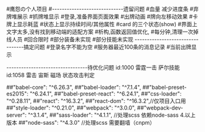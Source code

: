 #鹰怨の个人项目
#-----------------------------遗留问题
#血量 减少进度条
#弃牌堆展示
#抓牌堆显示
#登录,准备界面页面效果
#出牌动画
#牌向左移动效果
#卡牌上显示耗蓝
#状态上显示持续时间/其他属性
#card 的三个状态(show)
#界面上文字太多,没有找到移动端的适配方案
#析构,函数返回值优化,
#每分钟,清理一次掉线人员
#回合限时
#部分装备未实现
#部分技能未实现
---------------------------------搞定问题
#登录名字不能为空
#服务器最近100条的消息记录
#当前出牌显示

---------------------------------待优化问题
id:1000  雷霆一击 萨尔技能 
id:1058  雷击    宙斯
磁场 状态攻击判定


##"babel-core": "^6.26.3",
##"babel-loader": "^7.1.4",
##"babel-preset-es2015": "^6.24.1",
##"babel-preset-react": "^6.24.1",
##"css-loader": "^0.28.11",
##"react": "^16.3.2",
##"react-dom": "^16.3.2",//仅项目入口用
##"style-loader": "^0.21.0",
##"webpack": "^3.0.0",
##"webpack-dev-server": "^3.1.4",
##"sass-loader": "^4.1.1", //处理scss 依赖node-sass 4.以上版本
##"node-sass": "^4.3.0" //处理scss 需要翻墙（cnpm）